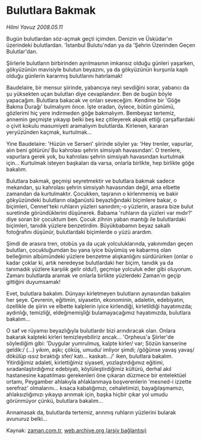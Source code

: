 # Bulutlara Bakmak

*Hilmi Yavuz 2008.05.11*

<tr><td class="metin" colspan="2" style="padding-top: 20px; padding-left: 5px; padding-right: 10px;">Bugün bulutlardan söz-açmak geçti içimden. Denizin ve Üsküdar'ın üzerindeki bulutlardan.  'İstanbul Bulutu'ndan ya da 'Şehrin Üzerinden Geçen Bulutlar'dan.</td></tr><tr><td class="metin" colspan="2" style="padding-top: 20px; padding-left: 5px; padding-right: 10px;"><p>Şiirlerle bulutların birbirinden ayrılmasının imkansız olduğu günleri yaşarken, gökyüzünün mavisiyle bulutun beyazını, ya da gökyüzünün kurşunla kaplı olduğu günlerin kararmış bulutlarını hatırlamak!
<p>Baudelaire, bir mensur şiirinde, yabancıya neyi sevdiğini sorar, yabancı da şu yüksekten uçan bulutları diye cevaplandırır. Ben de bugün böyle yapacağım. Bulutlara bakacak ve onları seveceğim. Kendime bir 'Göğe Bakma Durağı' bulmalıyım önce. İşte oradan, öylece, bütün günümü, gözlerimi hiç yere indirmeden göğe bakmalıyım. Bembeyaz tertemiz, annemin geçmişte yıkayıp belki beş kez çitileyerek akpak ettiği çarşaflardaki o çivit kokulu masumiyeti aramalıyım bulutlarda. Kirlenen, kararan yeryüzünden kaçmak, kurtulmak...
<p>Yine Baudelaire: 'Hüzün ve Serseri' şiirinde söyler ya: 'Hey trenler, vapurlar, alın beni götürün/ Bu kahrolası şehrin simsiyah havasından'. O trenlere, vapurlara gerek yok, bu kahrolası şehrin simsiyah havasından kurtulmak için... Kurtulmak isteyen başkaları da varsa, onlarla birlikte, hep birlikte göğe bakalım.
<p>Bulutlara bakmak, geçmişi seyretmektir ve bulutlara bakmak sadece mekandan, şu kahrolası şehrin simsiyah havasından değil, ama elbette zamandan da kurtulmaktır. Çocukken, taşranın o kirlenmemiş ve bakir gökyüzündeki bulutların olağanüstü beyazlığındaki biçimlere bakar, o biçimleri, Cennet'teki ruhların yüzleri sanırdım;-o yüzlerin, arasıra bize bulut suretinde göründüklerini düşünerek. Babama 'ruhların da yüzleri var mıdır?' diye soran bir çocuktum ben. Çocuk zihnin yaban mantığı ile bulutlardaki biçimleri, tanıdık yüzlere benzetirdim. Büyükbabamın beyaz sakallı fotoğrafını düşünür, bulutlardaki biçimlerde o yüzü arardım.
<p>Şimdi de arasıra tren, otobüs ya da uçak yolculuklarında, yakınımdan geçen bulutları, çocukluğumdan bu yana iyice büyümüş ve kabarmış olan belleğimin albümündeki yüzlere benzetme alışkanlığını sürdürürken (onlar o kadar çoklar ki, artık neredeyse bulutlardaki her biçim, tanıdık ya da tanımadık yüzlere karşılık gelir oldu!), geçmişe yolculuk eder gibi oluyorum. Zamanı bulutlarda aramak ve onlarla birlikte yüzlerdeki Zaman'ın geçip gittiğini duyumsamak!
<p>Evet, bulutlara bakalım. Dünyayı kirletmeyen bulutların aynasından bakalım her şeye. Çevrenin, eğitimin, siyasetin, ekonominin, adaletin, edebiyatın, özellikle de şiirin ve elbette kalplerin iyice kirlendiği, kirletildiği hayatımızda; aydınlığı, temizliği, eldeğmemişliği bulamayacağımız hayatımızda, bulutlara bakalım...
<p>O saf ve rüyamsı beyazlığıyla bulutlardır bizi arındıracak olan. Onlara bakarak kalpteki kirleri temizleyebiliriz ancak... 'Orpheus'a Şiirler'de söylediğim gibi: 'Duygular yumrulmuş, kalpte kirler/ var; Sözün kanserine geldik:/ (...) yıkım, aşkı; çöküş, umudu/ imliyor şimdi; /göğünse yavaş yavaş/ dökülüp ıssız bıraktığı sfer/ katı... kaskatı.../' iken, bulutlara bakalım. Yitirdiğimiz adaleti, kirlettiğimiz siyaseti, yozlaştırdığımız eğitimi, sıradanlaştırdığımız edebiyatı, köylüleştirdiğimiz kültürü, derhal akıl hastanesine kapatılması gerekenleri öne çıkaran düzmece bir entelektüel ortamı, Peygamber ahlakıyla ahlaklanmaya boşverenlerin 'mesned-i izzette serefraz' olmalarını... kısaca kabalığımızı, cehaletimizi, bayağılaşmamızı, ahlaksızlığımızı yıkayıp arınmak için, başka hiçbir çıkar yol umudu görünmüyor çünkü, bulutlara bakalım...
<p>Arınamasak da, bulutlarda tertemiz, arınmış ruhların yüzlerini bularak avunuruz belki...<br/></p></p></p></p></p></p></p></p></td></tr>

Kaynak: [zaman.com.tr](http://zaman.com.tr/yazar.do?yazino=687752), [web.archive.org (arşiv bağlantısı)](http://web.archive.org/web/20080604163914/http://www.zaman.com.tr:80/yazar.do?yazino=687752)
